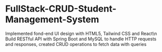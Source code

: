 # FullStack-CRUD-Student-Management-System
Implemented fond-end UI design with HTML5, Tailwind CSS and React\n 
Build RESTful API with Spring Boot and MySQL to handle HTTP requests and responses, created CRUD operations to fetch data with queries 
